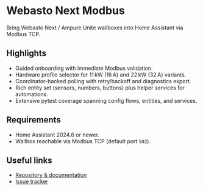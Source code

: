 # Webasto Next Modbus

Bring Webasto Next / Ampure Unite wallboxes into Home Assistant via Modbus TCP.

## Highlights

- Guided onboarding with immediate Modbus validation.
- Hardware profile selector for 11 kW (16 A) and 22 kW (32 A) variants.
- Coordinator-backed polling with retry/backoff and diagnostics export.
- Rich entity set (sensors, numbers, buttons) plus helper services for automations.
- Extensive pytest coverage spanning config flows, entities, and services.

## Requirements

- Home Assistant 2024.6 or newer.
- Wallbox reachable via Modbus TCP (default port `502`).

## Useful links

- [Repository & documentation](https://github.com/tomwellnitz/Webasto-Next-Modbus)
- [Issue tracker](https://github.com/tomwellnitz/Webasto-Next-Modbus/issues)

